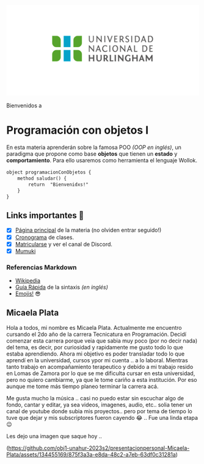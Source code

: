 ![Logo UNAHUR](./assets/UNAHUR.png)

Bienvenidos a
# Programación con objetos I

En esta materia aprenderán sobre la famosa POO _(OOP en inglés)_, un paradigma que propone como base **objetos** que tienen un **estado** y **comportamiento**.
Para ello usaremos como herramienta el lenguaje Wollok.

```wollok
object programacionConObjetos { 
    method saludar() { 
        return  "Bienvenidxs!" 
    }
}
```

## Links importantes :monocle_face:
- [x] [Página principal](https://obj1-unahur.github.io/) de la materia (no olviden entrar seguido!) 
- [x] [Cronograma](https://docs.google.com/spreadsheets/d/1Ik6coqFm2lr2m6EFBGo3Ul4Bi4RPhrrtMQLbK3WcbIQ/edit?usp=sharing) de clases.
- [x] [Matricularse](https://discord.gg/tqyHtPt) y ver el canal de Discord.
- [x] [Mumuki](https://mumuki.io/unahur-obj1)

### Referencias Markdown 
* [Wikipedia](https://es.wikipedia.org/wiki/Markdown)
* [Guía Rápida](https://greg.schueler.us/doc/markdown.txt) de la sintaxis _(en inglés)_
* [Emojis!](https://github.com/ikatyang/emoji-cheat-sheet/blob/master/README.md) :sunglasses:


## Micaela Plata

Hola a todos, mi nombre es Micaela Plata. Actualmente me encuentro cursando el 2do año de la carrera
Tecnicatura en Programación.
Decidí comenzar esta carrera porque veia que sabia muy poco (por no decir nada) del tema, es decir,
por curiosidad y rapidamente me gusto todo lo que estaba aprendiendo.
Ahora mi objetivo es poder transladar todo lo que aprendí en la universidad, cursos ypor mi cuenta ..
a lo laboral. Mientras tanto trabajo en acompañamiento terapeutico y debido a mi trabajo resido en
Lomas de Zamora por lo que se me dificulta cursar en esta universidad, pero no quiero cambiarme,
ya que le tome cariño a esta institución.
Por eso aunque me tome más tiempo planeo terminar la carrera acá.

Me gusta mucho la música .. casi no puedo estar sin escuchar algo de fondo, cantar y
editar, ya sea videos, imagenes, audio, etc.. solia tener un canal de youtube donde subia mis proyectos..
pero por tema de tiempo lo tuve que dejar y mis subscriptores fueron cayendo :joy: ..
Fue una linda etapa :wink:

Les dejo una imagen que saque hoy ..


(https://github.com/obj1-unahur-2023s2/presentacionpersonal-Micaela-Plata/assets/134455169/875f3a3a-e8da-48c2-a7eb-63df0c31281a)


